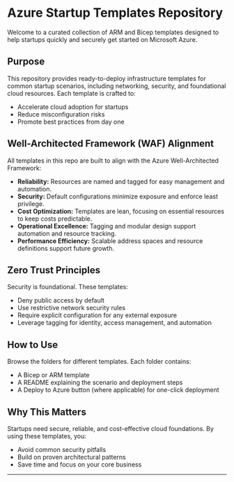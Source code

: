 
# Azure Startup Templates Repository

Welcome to a curated collection of ARM and Bicep templates designed to help startups quickly and securely get started on Microsoft Azure.

## Purpose
This repository provides ready-to-deploy infrastructure templates for common startup scenarios, including networking, security, and foundational cloud resources. Each template is crafted to:
- Accelerate cloud adoption for startups
- Reduce misconfiguration risks
- Promote best practices from day one

## Well-Architected Framework (WAF) Alignment
All templates in this repo are built to align with the Azure Well-Architected Framework:
- **Reliability:** Resources are named and tagged for easy management and automation.
- **Security:** Default configurations minimize exposure and enforce least privilege.
- **Cost Optimization:** Templates are lean, focusing on essential resources to keep costs predictable.
- **Operational Excellence:** Tagging and modular design support automation and resource tracking.
- **Performance Efficiency:** Scalable address spaces and resource definitions support future growth.

## Zero Trust Principles
Security is foundational. These templates:
- Deny public access by default
- Use restrictive network security rules
- Require explicit configuration for any external exposure
- Leverage tagging for identity, access management, and automation

## How to Use
Browse the folders for different templates. Each folder contains:
- A Bicep or ARM template
- A README explaining the scenario and deployment steps
- A Deploy to Azure button (where applicable) for one-click deployment

## Why This Matters
Startups need secure, reliable, and cost-effective cloud foundations. By using these templates, you:
- Avoid common security pitfalls
- Build on proven architectural patterns
- Save time and focus on your core business

---
